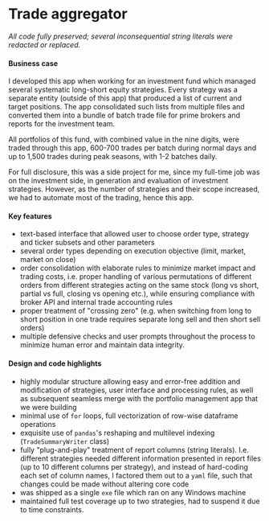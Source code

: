 # Trade aggregator
*All code fully preserved; several inconsequential string literals were redacted or replaced.*

#### Business case

I developed this app when working for an investment fund which managed several systematic long-short equity strategies. Every strategy was a separate entity (outside of this app) that produced a list of current and target positions. The app consolidated such lists from multiple files and converted them into a bundle of batch trade file for prime brokers and reports for the investment team.

All portfolios of this fund, with combined value in the nine digits, were traded through this app, 600-700 trades per batch during normal days and up to 1,500 trades during peak seasons, with 1-2 batches daily.

For full disclosure, this was a side project for me, since my full-time job was on the investment side, in generation and evaluation of investment strategies. However, as the number of strategies and their scope increased, we had to automate most of the trading, hence this app.

#### Key features

- text-based interface that allowed user to choose order type, strategy and ticker subsets and other parameters
- several order types depending on execution objective (limit, market, market on close)
- order consolidation with elaborate rules to minimize market impact and trading costs, i.e. proper handling of various permutations of different orders from different strategies acting on the same stock (long vs short, partial vs full, closing vs opening etc.), while ensuring compliance with broker API and internal trade accounting rules
- proper treatment of "crossing zero" (e.g. when switching from long to short position in one trade requires separate long sell and then short sell orders)
- multiple defensive checks and user prompts throughout the process to minimize human error and maintain data integrity.

#### Design and code highlights

- highly modular structure allowing easy and error-free addition and modification of strategies, user interface and processing rules, as well as subsequent seamless merge with the portfolio management app that we were building
- minimal use of `for` loops, full vectorization of row-wise dataframe operations
- exquisite use of `pandas`'s reshaping and multilevel indexing (`TradeSummaryWriter` class)
- fully "plug-and-play" treatment of report columns (string literals). I.e. different strategies needed different information presented in report files (up to 10 different columns per strategy), and instead of hard-coding each set of column names, I factored them out to a `yaml` file, such that changes could be made without altering core code
- was shipped as a single `exe` file which ran on any Windows machine
- maintained full test coverage up to two strategies, had to suspend it due to time constraints.